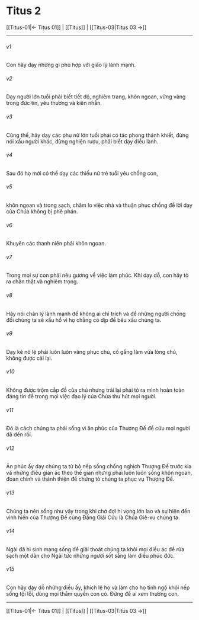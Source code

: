 # Titus 2

[[Titus-01|← Titus 01]] | [[Titus]] | [[Titus-03|Titus 03 →]]
***



###### v1 
Con hãy dạy những gì phù hợp với giáo lý lành mạnh. 

###### v2 
Dạy người lớn tuổi phải biết tiết độ, nghiêm trang, khôn ngoan, vững vàng trong đức tin, yêu thương và kiên nhẫn. 

###### v3 
Cũng thế, hãy dạy các phụ nữ lớn tuổi phải có tác phong thánh khiết, đừng nói xấu người khác, đừng nghiện rượu, phải biết dạy điều lành. 

###### v4 
Sau đó họ mới có thể dạy các thiếu nữ trẻ tuổi yêu chồng con, 

###### v5 
khôn ngoan và trong sạch, chăm lo việc nhà và thuận phục chồng để lời dạy của Chúa không bị phê phán. 

###### v6 
Khuyên các thanh niên phải khôn ngoan. 

###### v7 
Trong mọi sự con phải nêu gương về việc làm phúc. Khi dạy dỗ, con hãy tỏ ra chân thật và nghiêm trọng. 

###### v8 
Hãy nói chân lý lành mạnh để không ai chỉ trích và để những người chống đối chúng ta sẽ xấu hổ vì họ chẳng có dịp để bêu xấu chúng ta. 

###### v9 
Dạy kẻ nô lệ phải luôn luôn vâng phục chủ, cố gắng làm vừa lòng chủ, không được cãi lại. 

###### v10 
Không được trộm cắp đồ của chủ nhưng trái lại phải tỏ ra mình hoàn toàn đáng tin để trong mọi việc đạo lý của Chúa thu hút mọi người. 

###### v11 
Đó là cách chúng ta phải sống vì ân phúc của Thượng Đế để cứu mọi người đã đến rồi. 

###### v12 
Ân phúc ấy dạy chúng ta từ bỏ nếp sống chống nghịch Thượng Đế trước kia và những điều gian ác theo thế gian nhưng phải luôn luôn sống khôn ngoan, đoan chính và thánh thiện để chứng tỏ chúng ta phục vụ Thượng Đế. 

###### v13 
Chúng ta nên sống như vậy trong khi chờ đợi hi vọng lớn lao và sự hiện đến vinh hiển của Thượng Đế cùng Đấng Giải Cứu là Chúa Giê-xu chúng ta. 

###### v14 
Ngài đã hi sinh mạng sống để giải thoát chúng ta khỏi mọi điều ác để rửa sạch một dân cho Ngài tức những người sốt sắng làm điều phúc đức. 

###### v15 
Con hãy dạy dỗ những điều ấy, khích lệ họ và làm cho họ tỉnh ngộ khỏi nếp sống tội lỗi, dùng mọi thẩm quyền con có. Đừng để ai xem thường con.

***
[[Titus-01|← Titus 01]] | [[Titus]] | [[Titus-03|Titus 03 →]]
